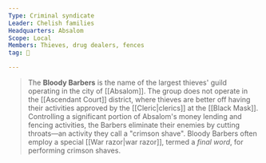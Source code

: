 ```yaml
---
Type: Criminal syndicate
Leader: Chelish families
Headquarters: Absalom
Scope: Local
Members: Thieves, drug dealers, fences
tag: 👥

---
```


> The **Bloody Barbers** is the name of the largest thieves' guild operating in the city of [[Absalom]]. The group does not operate in the [[Ascendant Court]] district, where thieves are better off having their activities approved by the [[Cleric|clerics]] at the [[Black Mask]].
> Controlling a significant portion of Absalom's money lending and fencing activities, the Barbers eliminate their enemies by cutting throats—an activity they call a "crimson shave". Bloody Barbers often employ a special [[War razor|war razor]], termed a *final word*, for performing crimson shaves.







